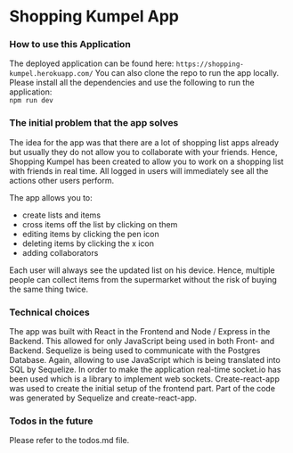 # Shopping Kumpel App

### How to use this Application

The deployed application can be found here: `https://shopping-kumpel.herokuapp.com/`
You can also clone the repo to run the app locally. Please install all the dependencies and use the following to run the application:  
`npm run dev`

### The initial problem that the app solves

The idea for the app was that there are a lot of shopping list apps already but usually they do not allow you to collaborate with your friends.
Hence, Shopping Kumpel has been created to allow you to work on a shopping list with friends in real time. All logged in users will immediately see all the actions other users perform.

The app allows you to:

-   create lists and items
-   cross items off the list by clicking on them
-   editing items by clicking the pen icon
-   deleting items by clicking the x icon
-   adding collaborators

Each user will always see the updated list on his device. Hence, multiple people can collect items from the supermarket without the risk of buying the same thing twice.

### Technical choices

The app was built with React in the Frontend and Node / Express in the Backend. This allowed for only JavaScript being used in both Front- and Backend.
Sequelize is being used to communicate with the Postgres Database. Again, allowing to use JavaScript which is being translated into SQL by Sequelize.
In order to make the application real-time socket.io has been used which is a library to implement web sockets.
Create-react-app was used to create the initial setup of the frontend part.
Part of the code was generated by Sequelize and create-react-app.

### Todos in the future

Please refer to the todos.md file.
